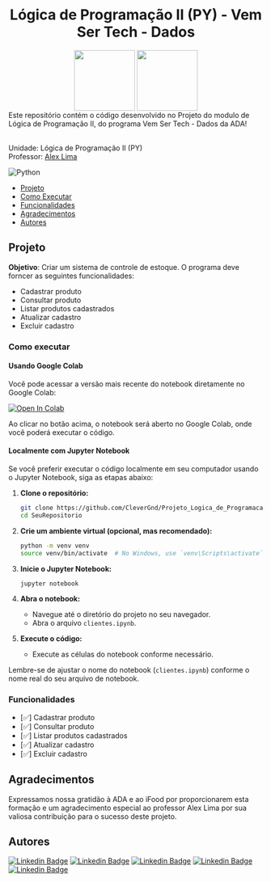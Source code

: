 <h1 align="center">Lógica de Programação II (PY) - Vem Ser Tech - Dados</h1>

<div align="center">
<a href="https://potenciatech.com.br/"><img src="https://hermes.dio.me/companies/0018735d-ee63-4064-bc29-55a2ef0f0ff0.png" align="center" height="120"  ></a> <a href="https://ada.tech/"><img src="https://ada-site-frontend.s3.sa-east-1.amazonaws.com/home/header-logo.svg" align="center" height="120" width="120" ></a> <br>

</div>
Este repositório contém o código desenvolvido no Projeto do modulo de Lógica de Programação II, do programa Vem Ser Tech - Dados da ADA!
<br><br>

Unidade: Lógica de Programação II (PY) <br>
Professor: [Alex Lima](https://www.linkedin.com/in/alexcavalera)

![Python](https://img.shields.io/badge/python-3670A0?style=for-the-badge&logo=python&logoColor=ffdd54)

* [Projeto](#Projeto)
* [Como Executar](#ComoExecutar)
* [Funcionalidades](#Funcionalidades)
* [Agradecimentos](#Agradecimentos)
* [Autores](#Autores)

<h2 id="Projeto">Projeto</h2>

**Objetivo**: Criar um sistema de controle de estoque. O programa deve forncer as seguintes funcionalidades:

   - Cadastrar produto
   - Consultar produto
   - Listar produtos cadastrados
   - Atualizar cadastro
   - Excluir cadastro 

<h3 id="ComoExecutar">Como executar</h3>

<h4>Usando Google Colab</h4>

Você pode acessar a versão mais recente do notebook diretamente no Google Colab:

[![Open In Colab](https://colab.research.google.com/assets/colab-badge.svg)](https://githubtocolab.com/CleverGnd/Projeto_Logica_de_Programacao_II/blob/main/clientes.ipynb)

Ao clicar no botão acima, o notebook será aberto no Google Colab, onde você poderá executar o código.

<h4>Localmente com Jupyter Notebook</h4>

Se você preferir executar o código localmente em seu computador usando o Jupyter Notebook, siga as etapas abaixo:

1. **Clone o repositório:**
    ```bash
    git clone https://github.com/CleverGnd/Projeto_Logica_de_Programacao_II.git
    cd SeuRepositorio
    ```

2. **Crie um ambiente virtual (opcional, mas recomendado):**
    ```bash
    python -m venv venv
    source venv/bin/activate  # No Windows, use `venv\Scripts\activate`
    ```

3. **Inicie o Jupyter Notebook:**
    ```bash
    jupyter notebook
    ```

4. **Abra o notebook:**
   - Navegue até o diretório do projeto no seu navegador.
   - Abra o arquivo `clientes.ipynb`.

5. **Execute o código:**
   - Execute as células do notebook conforme necessário.

Lembre-se de ajustar o nome do notebook (`clientes.ipynb`) conforme o nome real do seu arquivo de notebook.


<h3 id="Funcionalidades">Funcionalidades</h3>

- [✅] Cadastrar produto
- [✅] Consultar produto
- [✅] Listar produtos cadastrados
- [✅] Atualizar cadastro
- [✅] Excluir cadastro 

<h2 id="Agradecimentos">Agradecimentos</h2>

Expressamos nossa gratidão à ADA e ao iFood por proporcionarem esta formação e um agradecimento especial ao professor Alex Lima por sua valiosa contribuição para o sucesso deste projeto.

<h2 id="Autores">Autores</h2>

[![Linkedin Badge](https://img.shields.io/badge/-CleversonGuandalin-%230077B5?style=flat-square&logo=Linkedin&logoColor=white&link=https://www.linkedin.com/in/cleversonguandalin/)](https://www.linkedin.com/in/cleversonguandalin/)
[![Linkedin Badge](https://img.shields.io/badge/-JoãoVarella-%230077B5?style=flat-square&logo=Linkedin&logoColor=white&link=https://www.linkedin.com/in/jo%C3%A3o-varella-0ba046284/)](https://www.linkedin.com/in/jo%C3%A3o-varella-0ba046284/)
[![Linkedin Badge](https://img.shields.io/badge/-LucianaOtávioNunes-%230077B5?style=flat-square&logo=Linkedin&logoColor=white&link=https://www.linkedin.com/in/luhonunes/)](https://www.linkedin.com/in/luhonunes/)
[![Linkedin Badge](https://img.shields.io/badge/-LuisGustavoAmaral-%230077B5?style=flat-square&logo=Linkedin&logoColor=white&link=https://www.linkedin.com/in/luisamaral2506/)](https://www.linkedin.com/in/luisamaral2506/)
[![Linkedin Badge](https://img.shields.io/badge/-SávioMurillo-%230077B5?style=flat-square&logo=Linkedin&logoColor=white&link=https://www.linkedin.com/in/savio-murillo-4b2386197/)](https://www.linkedin.com/in/savio-murillo-4b2386197/)

